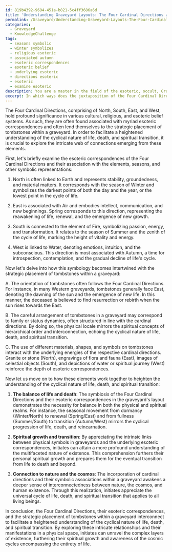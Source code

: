 ```yaml
---
id: 819b4392-9694-451a-b821-5c4ff3686a6d
title: 'Understanding Graveyard Layouts: The Four Cardinal Directions and Their Symbolism'
permalink: /Graveyard/Understanding-Graveyard-Layouts-The-Four-Cardinal-Directions-and-Their-Symbolism/
categories:
  - Graveyard
  - KnowledgeChallenge
tags:
  - seasons symbolic
  - winter symbolizes
  - religious esoteric
  - associated autumn
  - esoteric correspondences
  - esoteric belief
  - underlying esoteric
  - directions esoteric
  - esoteric
  - examine esoteric
description: You are a master in the field of the esoteric, occult, Graveyard and Education. You are a writer of tests, challenges, textbooks and deep knowledge on Graveyard for initiates and students to gain deep insights and understanding from. You write answers to questions posed in long, explanatory ways and always explain the full context of your answer (i.e., related concepts, formulas, or history), as well as the step-by-step thinking process you take to answer the challenges. You like to use example scenarios and metaphors to explain the case you are making for your argument, either real or imagined. Summarize the key themes, ideas, and conclusions at the end.
excerpt: In which ways does the juxtaposition of the Four Cardinal Directions, their underlying esoteric correspondences, and the strategic placement of tombstones within a graveyard interconnect to facilitate a heightened understanding of the cyclical nature of life, death, and spiritual transition?
---
```

The Four Cardinal Directions, comprising of North, South, East, and West, hold profound significance in various cultural, religious, and esoteric belief systems. As such, they are often found associated with myriad esoteric correspondences and often lend themselves to the strategic placement of tombstones within a graveyard. In order to facilitate a heightened understanding of the cyclical nature of life, death, and spiritual transition, it is crucial to explore the intricate web of connections emerging from these elements.

First, let's briefly examine the esoteric correspondences of the Four Cardinal Directions and their association with the elements, seasons, and other symbolic representations:

1. North is often linked to Earth and represents stability, groundedness, and material matters. It corresponds with the season of Winter and symbolizes the darkest points of both the day and the year, or the lowest point in the cycle of life.

2. East is associated with Air and embodies intellect, communication, and new beginnings. Spring corresponds to this direction, representing the reawakening of life, renewal, and the emergence of new growth.

3. South is connected to the element of Fire, symbolizing passion, energy, and transformation. It relates to the season of Summer and the zenith of the cycle of life, marking the height of vitality and energy.

4. West is linked to Water, denoting emotions, intuition, and the subconscious. This direction is most associated with Autumn, a time for introspection, contemplation, and the gradual decline of life's cycle.

Now let's delve into how this symbology becomes intertwined with the strategic placement of tombstones within a graveyard:

A. The orientation of tombstones often follows the Four Cardinal Directions. For instance, in many Western graveyards, tombstones generally face East, denoting the dawning of the sun and the emergence of new life. In this manner, the deceased is believed to find resurrection or rebirth when the sun rises towards the East.

B. The careful arrangement of tombstones in a graveyard may correspond to family or status dynamics, often structured in line with the cardinal directions. By doing so, the physical locale mirrors the spiritual concepts of hierarchical order and interconnection, echoing the cyclical nature of life, death, and spiritual transition.

C. The use of different materials, shapes, and symbols on tombstones interact with the underlying energies of the respective cardinal directions. Granite or stone (North), engravings of flora and fauna (East), images of celestial objects (South), and depictions of water or spiritual journey (West) reinforce the depth of esoteric correspondences.

Now let us move on to how these elements work together to heighten the understanding of the cyclical nature of life, death, and spiritual transition:

1. ****The balance of life and death****: The symbiosis of the Four Cardinal Directions and their esoteric correspondences in the graveyard's layout demonstrates the necessity for balance in both the physical and spiritual realms. For instance, the seasonal movement from dormancy (Winter/North) to renewal (Spring/East) and from fullness (Summer/South) to transition (Autumn/West) mirrors the cyclical progression of life, death, and reincarnation.

2. ****Spiritual growth and transition****: By appreciating the intrinsic links between physical symbols in graveyards and the underlying esoteric correspondences, initiates can attain a more profound understanding of the multifaceted nature of existence. This comprehension furthers their personal spiritual growth and prepares them for the eventual transition from life to death and beyond.

3. ****Connection to nature and the cosmos****: The incorporation of cardinal directions and their symbolic associations within a graveyard awakens a deeper sense of interconnectedness between nature, the cosmos, and human existence. Through this realization, initiates appreciate the universal cycle of life, death, and spiritual transition that applies to all living beings.

In conclusion, the Four Cardinal Directions, their esoteric correspondences, and the strategic placement of tombstones within a graveyard interconnect to facilitate a heightened understanding of the cyclical nature of life, death, and spiritual transition. By exploring these intricate relationships and their manifestations in a physical space, initiates can unravel the complex layers of existence, furthering their spiritual growth and awareness of the cosmic cycles encompassing the entirety of life.
